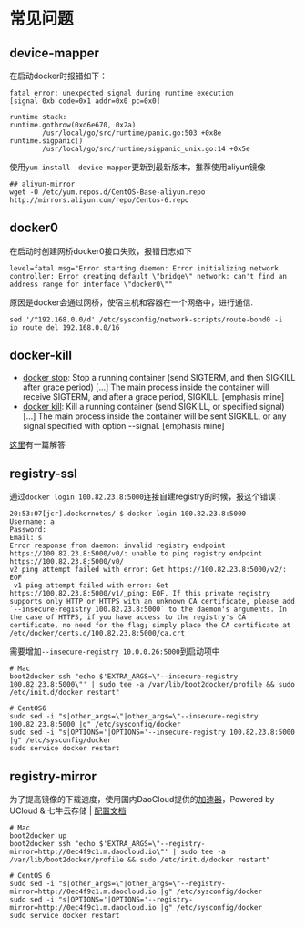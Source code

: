 # 常见问题

<!-- toc -->

## device-mapper

在启动docker时报错如下：

```
fatal error: unexpected signal during runtime execution
[signal 0xb code=0x1 addr=0x0 pc=0x0]

runtime stack:
runtime.gothrow(0xd6e670, 0x2a)
        /usr/local/go/src/runtime/panic.go:503 +0x8e
runtime.sigpanic()
        /usr/local/go/src/runtime/sigpanic_unix.go:14 +0x5e
```

使用`yum install  device-mapper`更新到最新版本，推荐使用aliyun镜像

```
## aliyun-mirror
wget -O /etc/yum.repos.d/CentOS-Base-aliyun.repo http://mirrors.aliyun.com/repo/Centos-6.repo
```


## docker0

在启动时创建网桥docker0接口失败，报错日志如下
```
level=fatal msg="Error starting daemon: Error initializing network controller: Error creating default \"bridge\" network: can't find an address range for interface \"docker0\""
```

原因是docker会通过网桥，使宿主机和容器在一个网络中，进行通信.
```
sed '/^192.168.0.0/d' /etc/sysconfig/network-scripts/route-bond0 -i
ip route del 192.168.0.0/16 
```

## docker-kill

   * [docker stop][1]: Stop a running container (send SIGTERM, and then SIGKILL after grace period) [...] The main process inside the container will receive SIGTERM, and after a grace period, SIGKILL. [emphasis mine]
   * [docker kill][2]: Kill a running container (send SIGKILL, or specified signal) [...] The main process inside the container will be sent SIGKILL, or any signal specified with option --signal. [emphasis mine]

[这里][3]有一篇解答

## registry-ssl

通过`docker login 100.82.23.8:5000`连接自建registry的时候，报这个错误：
```
20:53:07[jcr].dockernotes/ $ docker login 100.82.23.8:5000
Username: a
Password:
Email: s
Error response from daemon: invalid registry endpoint https://100.82.23.8:5000/v0/: unable to ping registry endpoint https://100.82.23.8:5000/v0/
v2 ping attempt failed with error: Get https://100.82.23.8:5000/v2/: EOF
 v1 ping attempt failed with error: Get https://100.82.23.8:5000/v1/_ping: EOF. If this private registry supports only HTTP or HTTPS with an unknown CA certificate, please add `--insecure-registry 100.82.23.8:5000` to the daemon's arguments. In the case of HTTPS, if you have access to the registry's CA certificate, no need for the flag; simply place the CA certificate at /etc/docker/certs.d/100.82.23.8:5000/ca.crt
```

需要增加`--insecure-registry 10.0.0.26:5000`到启动项中
```
# Mac
boot2docker ssh "echo $'EXTRA_ARGS=\"--insecure-registry 100.82.23.8:5000\"' | sudo tee -a /var/lib/boot2docker/profile && sudo /etc/init.d/docker restart"

# CentOS6
sudo sed -i "s|other_args=\"|other_args=\"--insecure-registry 100.82.23.8:5000 |g" /etc/sysconfig/docker
sudo sed -i "s|OPTIONS='|OPTIONS='--insecure-registry 100.82.23.8:5000 |g" /etc/sysconfig/docker
sudo service docker restart

```



## registry-mirror
为了提高镜像的下载速度，使用国内DaoCloud提供的[加速器][4]，Powered by UCloud & 七牛云存储 | [配置文档][4]
```
# Mac
boot2docker up
boot2docker ssh "echo $'EXTRA_ARGS=\"--registry-mirror=http://0ec4f9c1.m.daocloud.io\"' | sudo tee -a /var/lib/boot2docker/profile && sudo /etc/init.d/docker restart"

# CentOS 6
sudo sed -i "s|other_args=\"|other_args=\"--registry-mirror=http://0ec4f9c1.m.daocloud.io |g" /etc/sysconfig/docker
sudo sed -i "s|OPTIONS='|OPTIONS='--registry-mirror=http://0ec4f9c1.m.daocloud.io |g" /etc/sysconfig/docker
sudo service docker restart
```



[1]: http://docs.docker.io/reference/commandline/cli/#stop
[2]: http://docs.docker.io/reference/commandline/cli/#kill
[3]: http://superuser.com/questions/756999/whats-the-difference-between-docker-stop-and-docker-kill
[4]: https://dashboard.daocloud.io/mirror
[5]: http://help.daocloud.io/intro/accelerator.html

